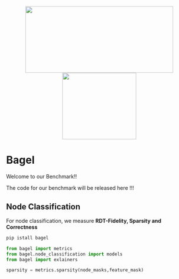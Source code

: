 <h1 style="text-align:center">
<img style="vertical-align:middle" width="400" height="180" src="https://github.com/Mandeep-Rathee/Bagel-benchmark/blob/main/Images/luh_logo.jpg" />
<img style="vertical-align:middle" width="200" height="180" src="https://github.com/Mandeep-Rathee/Bagel-benchmark/blob/main/Images/l3s_logo.jpeg" />

</h1>

# Bagel
Welcome to our Benchmark!!


The code for our benchmark will be released here !!!
## Node Classification

For node classification, we measure **RDT-Fidelity, Sparsity and Correctness**



 
```python
pip istall bagel
```

```python
from bagel import metrics
from bagel.node_classification import models
from bagel import exlainers

sparsity = metrics.sparsity(node_masks,feature_mask)


```
